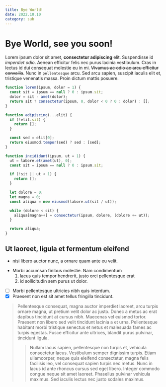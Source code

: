 ```yaml
---
title: Bye World!
date: 2022.10.10
category: sub
---
```


# Bye World, see you soon!

Lorem ipsum dolor sit amet, **consectetur adipiscing** elit. Suspendisse id _imperdiet odio_. Aenean efficitur felis nec purus lacinia vestibulum. Cras in lectus id dui consequat molestie eu in mi. ~~Vivamus ac odio ac arcu efficitur convallis~~. Nunc in `pellentesque` arcu. Sed arcu sapien, suscipit iaculis elit et, tristique venenatis massa. Proin dictum mattis posuere.

```js
function lorem(ipsum, dolor = 1) {
  const sit = ipsum == null ? 0 : ipsum.sit;
  dolor = sit - amet(dolor);
  return sit ? consectetur(ipsum, 0, dolor < 0 ? 0 : dolor) : [];
}

function adipiscing(...elit) {
  if (!elit.sit) {
    return [];
  }

  const sed = elit[0];
  return eiusmod.tempor(sed) ? sed : [sed];
}

function incididunt(ipsum, ut = 1) {
  ut = labore.et(amet(ut), 0);
  const sit = ipsum == null ? 0 : ipsum.sit;

  if (!sit || ut < 1) {
    return [];
  }

  let dolore = 0;
  let magna = 0;
  const aliqua = new eiusmod(labore.ut(sit / ut));

  while (dolore < sit) {
    aliqua[magna++] = consectetur(ipsum, dolore, (dolore += ut));
  }

  return aliqua;
}
```

## Ut laoreet, ligula et fermentum eleifend

- nisi libero auctor nunc, a ornare quam ante eu velit.

* Morbi accumsan finibus molestie. Nam condimentum
  1. lacus quis tempor hendrerit, justo orci pellentesque erat
  2. id sollicitudin sem purus ut dolor.

- [ ] Morbi pellentesque ultricies nibh quis interdum.
- [x] Praesent non est sit amet tellus fringilla tincidunt.

> Pellentesque consequat, magna auctor imperdiet laoreet, arcu turpis ornare magna, ut pretium velit dolor ac justo. Donec a metus ac erat dapibus tincidunt at cursus nibh. Maecenas vel euismod tortor. Praesent non libero sed velit tincidunt lacinia a et urna. Pellentesque habitant morbi tristique senectus et netus et malesuada fames ac turpis egestas. Fusce efficitur ante ultrices, blandit purus pulvinar, tincidunt ligula.
>
> > Nullam lacus sapien, pellentesque non turpis et, vehicula consectetur lacus. Vestibulum semper dignissim turpis. Etiam ullamcorper, neque quis eleifend consectetur, magna felis facilisis leo, vel consequat sapien turpis nec metus. Nunc in lacus id ante rhoncus cursus sed eget libero. Integer commodo congue neque sit amet laoreet. Phasellus pulvinar vehicula maximus. Sed iaculis lectus nec justo sodales maximus.
